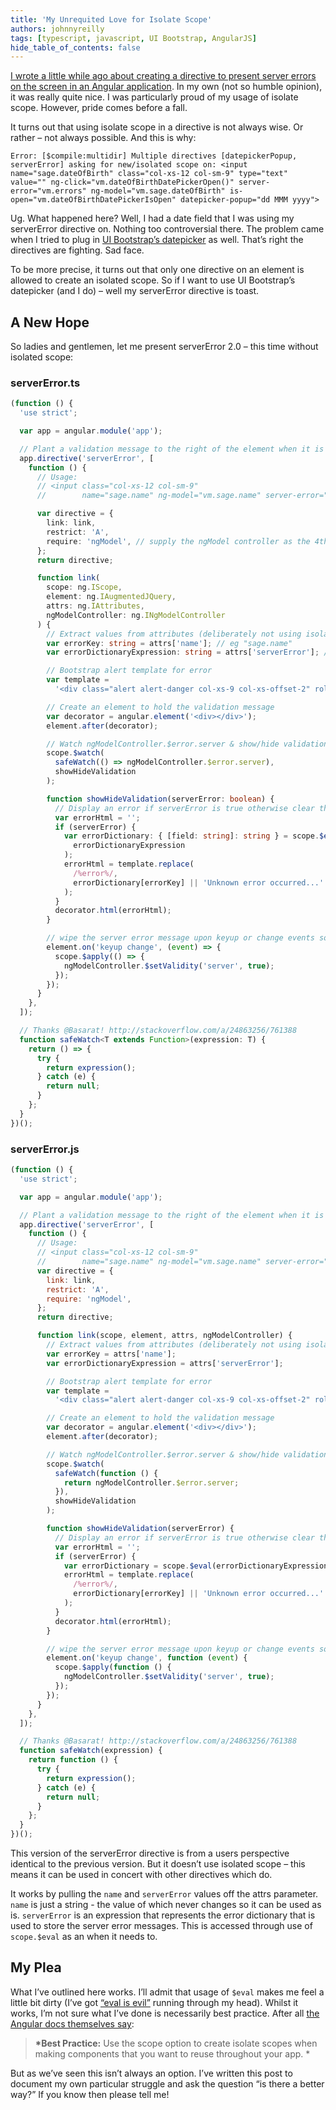 ```yaml
---
title: 'My Unrequited Love for Isolate Scope'
authors: johnnyreilly
tags: [typescript, javascript, UI Bootstrap, AngularJS]
hide_table_of_contents: false
---
```


[I wrote a little while ago about creating a directive to present server errors on the screen in an Angular application](../2014-08-01-angularjs-meet-aspnet-server-validation/index.md). In my own (not so humble opinion), it was really quite nice. I was particularly proud of my usage of isolate scope. However, pride comes before a fall.

<!--truncate-->

It turns out that using isolate scope in a directive is not always wise. Or rather – not always possible. And this is why:

```
Error: [$compile:multidir] Multiple directives [datepickerPopup, serverError] asking for new/isolated scope on: <input name="sage.dateOfBirth" class="col-xs-12 col-sm-9" type="text" value="" ng-click="vm.dateOfBirthDatePickerOpen()" server-error="vm.errors" ng-model="vm.sage.dateOfBirth" is-open="vm.dateOfBirthDatePickerIsOpen" datepicker-popup="dd MMM yyyy">
```

Ug. What happened here? Well, I had a date field that I was using my serverError directive on. Nothing too controversial there. The problem came when I tried to plug in [UI Bootstrap’s datepicker](http://angular-ui.github.io/bootstrap/) as well. That’s right the directives are fighting. Sad face.

To be more precise, it turns out that only one directive on an element is allowed to create an isolated scope. So if I want to use UI Bootstrap’s datepicker (and I do) – well my serverError directive is toast.

## A New Hope

So ladies and gentlemen, let me present serverError 2.0 – this time without isolated scope:

### serverError.ts

```ts
(function () {
  'use strict';

  var app = angular.module('app');

  // Plant a validation message to the right of the element when it is declared invalid by the server
  app.directive('serverError', [
    function () {
      // Usage:
      // <input class="col-xs-12 col-sm-9"
      //        name="sage.name" ng-model="vm.sage.name" server-error="vm.errors" />

      var directive = {
        link: link,
        restrict: 'A',
        require: 'ngModel', // supply the ngModel controller as the 4th parameter in the link function
      };
      return directive;

      function link(
        scope: ng.IScope,
        element: ng.IAugmentedJQuery,
        attrs: ng.IAttributes,
        ngModelController: ng.INgModelController
      ) {
        // Extract values from attributes (deliberately not using isolated scope)
        var errorKey: string = attrs['name']; // eg "sage.name"
        var errorDictionaryExpression: string = attrs['serverError']; // eg "vm.errors"

        // Bootstrap alert template for error
        var template =
          '<div class="alert alert-danger col-xs-9 col-xs-offset-2" role="alert"><i class="glyphicon glyphicon-warning-sign larger"></i> %error%</div>';

        // Create an element to hold the validation message
        var decorator = angular.element('<div></div>');
        element.after(decorator);

        // Watch ngModelController.$error.server & show/hide validation accordingly
        scope.$watch(
          safeWatch(() => ngModelController.$error.server),
          showHideValidation
        );

        function showHideValidation(serverError: boolean) {
          // Display an error if serverError is true otherwise clear the element
          var errorHtml = '';
          if (serverError) {
            var errorDictionary: { [field: string]: string } = scope.$eval(
              errorDictionaryExpression
            );
            errorHtml = template.replace(
              /%error%/,
              errorDictionary[errorKey] || 'Unknown error occurred...'
            );
          }
          decorator.html(errorHtml);
        }

        // wipe the server error message upon keyup or change events so can revalidate with server
        element.on('keyup change', (event) => {
          scope.$apply(() => {
            ngModelController.$setValidity('server', true);
          });
        });
      }
    },
  ]);

  // Thanks @Basarat! http://stackoverflow.com/a/24863256/761388
  function safeWatch<T extends Function>(expression: T) {
    return () => {
      try {
        return expression();
      } catch (e) {
        return null;
      }
    };
  }
})();
```

### serverError.js

```js
(function () {
  'use strict';

  var app = angular.module('app');

  // Plant a validation message to the right of the element when it is declared invalid by the server
  app.directive('serverError', [
    function () {
      // Usage:
      // <input class="col-xs-12 col-sm-9"
      //        name="sage.name" ng-model="vm.sage.name" server-error="vm.errors" />
      var directive = {
        link: link,
        restrict: 'A',
        require: 'ngModel',
      };
      return directive;

      function link(scope, element, attrs, ngModelController) {
        // Extract values from attributes (deliberately not using isolated scope)
        var errorKey = attrs['name'];
        var errorDictionaryExpression = attrs['serverError'];

        // Bootstrap alert template for error
        var template =
          '<div class="alert alert-danger col-xs-9 col-xs-offset-2" role="alert"><i class="glyphicon glyphicon-warning-sign larger"></i> %error%</div>';

        // Create an element to hold the validation message
        var decorator = angular.element('<div></div>');
        element.after(decorator);

        // Watch ngModelController.$error.server & show/hide validation accordingly
        scope.$watch(
          safeWatch(function () {
            return ngModelController.$error.server;
          }),
          showHideValidation
        );

        function showHideValidation(serverError) {
          // Display an error if serverError is true otherwise clear the element
          var errorHtml = '';
          if (serverError) {
            var errorDictionary = scope.$eval(errorDictionaryExpression);
            errorHtml = template.replace(
              /%error%/,
              errorDictionary[errorKey] || 'Unknown error occurred...'
            );
          }
          decorator.html(errorHtml);
        }

        // wipe the server error message upon keyup or change events so can revalidate with server
        element.on('keyup change', function (event) {
          scope.$apply(function () {
            ngModelController.$setValidity('server', true);
          });
        });
      }
    },
  ]);

  // Thanks @Basarat! http://stackoverflow.com/a/24863256/761388
  function safeWatch(expression) {
    return function () {
      try {
        return expression();
      } catch (e) {
        return null;
      }
    };
  }
})();
```

This version of the serverError directive is from a users perspective identical to the previous version. But it doesn’t use isolated scope – this means it can be used in concert with other directives which do.

It works by pulling the `name` and `serverError` values off the attrs parameter. `name` is just a string - the value of which never changes so it can be used as is. `serverError` is an expression that represents the error dictionary that is used to store the server error messages. This is accessed through use of `scope.$eval` as an when it needs to.

## My Plea

What I’ve outlined here works. I’ll admit that usage of `$eval` makes me feel a little bit dirty (I’ve got [“eval is evil”](http://www.jslint.com/lint.html#evil) running through my head). Whilst it works, I’m not sure what I’ve done is necessarily best practice. After all [the Angular docs themselves say](https://docs.angularjs.org/guide/directive):

> **\*Best Practice:** Use the scope option to create isolate scopes when making components that you want to reuse throughout your app. \*

But as we’ve seen this isn’t always an option. I’ve written this post to document my own particular struggle and ask the question “is there a better way?” If you know then please tell me!
